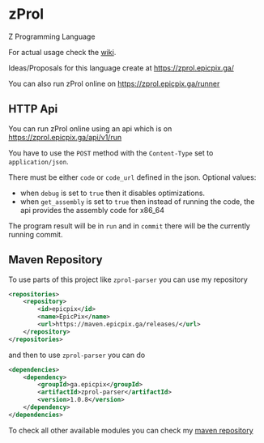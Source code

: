 # zProl

Z Programming Language

For actual usage check the [wiki](https://github.com/EpicPix/zProl/wiki).

Ideas/Proposals for this language create at https://zprol.epicpix.ga/

You can also run zProl online on https://zprol.epicpix.ga/runner

## HTTP Api

You can run zProl online using an api which is on https://zprol.epicpix.ga/api/v1/run

You have to use the `POST` method with the `Content-Type` set to `application/json`.

There must be either `code` or `code_url` defined in the json.
Optional values: 
 - when `debug` is set to `true` then it disables optimizations.
 - when `get_assembly` is set to `true` then instead of running the code, the api provides the assembly code for x86_64

The program result will be in `run` and in `commit` there will be the currently running commit.

## Maven Repository

To use parts of this project like `zprol-parser` you can use my repository

```xml
<repositories>
    <repository>
        <id>epicpix</id>
        <name>EpicPix</name>
        <url>https://maven.epicpix.ga/releases/</url>
    </repository>
</repositories>
```

and then to use `zprol-parser` you can do

```xml
<dependencies>
    <dependency>
        <groupId>ga.epicpix</groupId>
        <artifactId>zprol-parser</artifactId>
        <version>1.0.8</version>
    </dependency>
</dependencies>
```

To check all other available modules you can check my [maven repository](https://maven.epicpix.ga/)